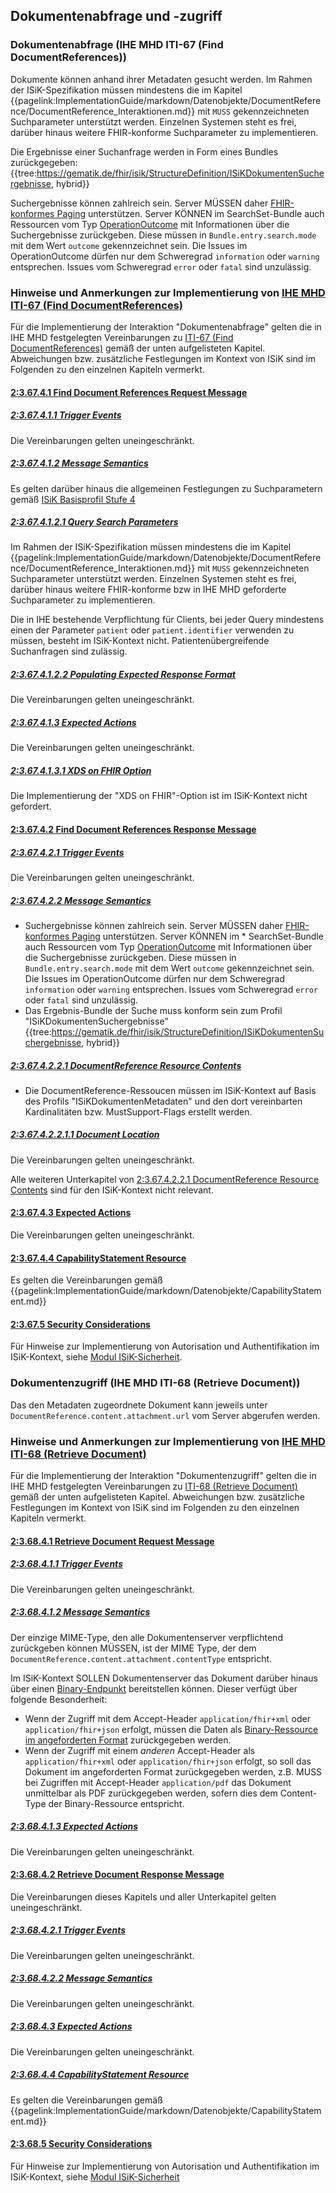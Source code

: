 ## Dokumentenabfrage und -zugriff

### Dokumentenabfrage (IHE MHD ITI-67 (Find DocumentReferences))
Dokumente können anhand ihrer Metadaten gesucht werden. Im Rahmen der ISiK-Spezifikation müssen mindestens die im Kapitel {{pagelink:ImplementationGuide/markdown/Datenobjekte/DocumentReference/DocumentReference_Interaktionen.md}}
mit `MUSS` gekennzeichneten Suchparameter unterstützt werden. Einzelnen Systemen steht es frei, darüber hinaus weitere FHIR-konforme Suchparameter zu implementieren.

Die Ergebnisse einer Suchanfrage werden in Form eines Bundles zurückgegeben:
{{tree:https://gematik.de/fhir/isik/StructureDefinition/ISiKDokumentenSuchergebnisse, hybrid}}

Suchergebnisse können zahlreich sein. Server MÜSSEN daher [FHIR-konformes Paging](https://hl7.org/fhir/R4/http.html#paging) unterstützen. Server KÖNNEN im SearchSet-Bundle auch Ressourcen vom Typ [OperationOutcome](https://hl7.org/fhir/R4/operationoutcome.html) mit Informationen über die Suchergebnisse zurückgeben. Diese müssen in `Bundle.entry.search.mode` mit dem Wert `outcome` gekennzeichnet sein. Die Issues im OperationOutcome dürfen nur dem Schweregrad `information` oder `warning` entsprechen.
Issues vom Schweregrad `error` oder `fatal` sind unzulässig.

### Hinweise und Anmerkungen zur Implementierung von [IHE MHD ITI-67 (Find DocumentReferences)](https://profiles.ihe.net/ITI/MHD/ITI-67.html)

Für die Implementierung der Interaktion "Dokumentenabfrage" gelten die in IHE MHD festgelegten Vereinbarungen zu [ITI-67 (Find DocumentReferences)](https://profiles.ihe.net/ITI/MHD/ITI-67.html) gemäß der unten aufgelisteten Kapitel. Abweichungen bzw. zusätzliche Festlegungen im Kontext von ISiK sind im Folgenden zu den einzelnen Kapiteln vermerkt.

#### [2:3.67.4.1 Find Document References Request Message](https://profiles.ihe.net/ITI/MHD/ITI-67.html#236741-find-document-references-request-message)

##### [2:3.67.4.1.1 Trigger Events](https://profiles.ihe.net/ITI/MHD/ITI-67.html#2367411-trigger-events)
Die Vereinbarungen gelten uneingeschränkt.

##### [2:3.67.4.1.2 Message Semantics](https://profiles.ihe.net/ITI/MHD/ITI-67.html#2367412-message-semantics)
Es gelten darüber hinaus die allgemeinen Festlegungen zu Suchparametern gemäß [ISiK Basisprofil Stufe 4](https://simplifier.net/guide/isik-basis-v4/UebergreifendeFestlegungen-UebergreifendeFestlegungen-Suchparameter?version=current)

##### [2:3.67.4.1.2.1 Query Search Parameters](https://profiles.ihe.net/ITI/MHD/ITI-67.html#23674121-query-search-parameters)
Im Rahmen der ISiK-Spezifikation müssen mindestens die im Kapitel {{pagelink:ImplementationGuide/markdown/Datenobjekte/DocumentReference/DocumentReference_Interaktionen.md}}
mit `MUSS` gekennzeichneten Suchparameter unterstützt werden. Einzelnen Systemen steht es frei, darüber hinaus weitere FHIR-konforme bzw in IHE MHD geforderte Suchparameter zu implementieren.

Die in IHE bestehende Verpflichtung für Clients, bei jeder Query mindestens einen der Parameter `patient` oder `patient.identifier` verwenden zu müssen, besteht im ISiK-Kontext nicht. Patientenübergreifende Suchanfragen sind zulässig. 

##### [2:3.67.4.1.2.2 Populating Expected Response Format](https://profiles.ihe.net/ITI/MHD/ITI-67.html#23674122-populating-expected-response-format)
Die Vereinbarungen gelten uneingeschränkt.

##### [2:3.67.4.1.3 Expected Actions](https://profiles.ihe.net/ITI/MHD/ITI-67.html#2367413-expected-actions)
Die Vereinbarungen gelten uneingeschränkt.

##### [2:3.67.4.1.3.1 XDS on FHIR Option](https://profiles.ihe.net/ITI/MHD/ITI-67.html#23674131-xds-on-fhir-option)
Die Implementierung der "XDS on FHIR"-Option ist im ISiK-Kontext nicht gefordert.
  
  
#### [2:3.67.4.2 Find Document References Response Message](https://profiles.ihe.net/ITI/MHD/ITI-67.html#236742-find-document-references-response-message)
##### [2:3.67.4.2.1 Trigger Events](https://profiles.ihe.net/ITI/MHD/ITI-67.html#2367421-trigger-events)
Die Vereinbarungen gelten uneingeschränkt.
##### [2:3.67.4.2.2 Message Semantics](https://profiles.ihe.net/ITI/MHD/ITI-67.html#2367422-message-semantics)
* Suchergebnisse können zahlreich sein. Server MÜSSEN daher [FHIR-konformes Paging](https://hl7.org/fhir/R4/http.html#paging) unterstützen. Server KÖNNEN im * SearchSet-Bundle auch Ressourcen vom Typ [OperationOutcome](https://hl7.org/fhir/R4/operationoutcome.html) mit Informationen über die Suchergebnisse zurückgeben. Diese müssen in `Bundle.entry.search.mode` mit dem Wert `outcome` gekennzeichnet sein. Die Issues im OperationOutcome dürfen nur dem Schweregrad `information` oder `warning` entsprechen. Issues vom Schweregrad `error` oder `fatal` sind unzulässig.
* Das Ergebnis-Bundle der Suche muss konform sein zum Profil "ISiKDokumentenSuchergebnisse"{{tree:https://gematik.de/fhir/isik/StructureDefinition/ISiKDokumentenSuchergebnisse, hybrid}}

##### [2:3.67.4.2.2.1 DocumentReference Resource Contents](https://profiles.ihe.net/ITI/MHD/ITI-67.html#23674221-documentreference-resource-contents)
* Die DocumentReference-Ressoucen müssen im ISiK-Kontext auf Basis des Profils "ISiKDokumentenMetadaten" und den dort vereinbarten Kardinalitäten bzw. MustSupport-Flags erstellt werden.

##### [2:3.67.4.2.2.1.1 Document Location](https://profiles.ihe.net/ITI/MHD/ITI-67.html#236742211-document-location)
Die Vereinbarungen gelten uneingeschränkt.

Alle weiteren Unterkapitel von [2:3.67.4.2.2.1 DocumentReference Resource Contents](https://profiles.ihe.net/ITI/MHD/ITI-67.html#23674221-documentreference-resource-contents) sind für den ISiK-Kontext nicht relevant.

#### [2:3.67.4.3 Expected Actions](https://profiles.ihe.net/ITI/MHD/ITI-67.html#236743-expected-actions)
Die Vereinbarungen gelten uneingeschränkt.

#### [2:3.67.4.4 CapabilityStatement Resource](https://profiles.ihe.net/ITI/MHD/ITI-67.html#236744-capabilitystatement-resource)

Es gelten die Vereinbarungen gemäß {{pagelink:ImplementationGuide/markdown/Datenobjekte/CapabilityStatement.md}}

#### [2:3.67.5 Security Considerations](https://profiles.ihe.net/ITI/MHD/ITI-67.html#23675-security-considerations)
Für Hinweise zur Implementierung von Autorisation und Authentifikation im ISiK-Kontext, siehe [Modul ISiK-Sicherheit](https://simplifier.net/isik-sicherheit-v3).


### Dokumentenzugriff (IHE MHD ITI-68 (Retrieve Document))

Das den Metadaten zugeordnete Dokument kann jeweils unter `DocumentReference.content.attachment.url` vom Server abgerufen werden.

### Hinweise und Anmerkungen zur Implementierung von [IHE MHD ITI-68 (Retrieve Document)](https://profiles.ihe.net/ITI/MHD/ITI-68.html)

Für die Implementierung der Interaktion "Dokumentenzugriff" gelten die in IHE MHD festgelegten Vereinbarungen zu [ITI-68 (Retrieve Document)](https://profiles.ihe.net/ITI/MHD/ITI-68.html) gemäß der unten aufgelisteten Kapitel. Abweichungen bzw. zusätzliche Festlegungen im Kontext von ISiK sind im Folgenden zu den einzelnen Kapiteln vermerkt.

#### [2:3.68.4.1 Retrieve Document Request Message](https://profiles.ihe.net/ITI/MHD/ITI-68.html#236841-retrieve-document-request-message)

##### [2:3.68.4.1.1 Trigger Events](https://profiles.ihe.net/ITI/MHD/ITI-68.html#2368411-trigger-events)
Die Vereinbarungen gelten uneingeschränkt.

##### [2:3.68.4.1.2 Message Semantics](https://profiles.ihe.net/ITI/MHD/ITI-68.html#2368412-message-semantics)
Der einzige MIME-Type, den alle Dokumentenserver verpflichtend zurückgeben können MÜSSEN, ist der MIME Type, der dem `DocumentReference.content.attachment.contentType` entspricht.

Im ISiK-Kontext SOLLEN Dokumentenserver das Dokument darüber hinaus über einen [Binary-Endpunkt](https://hl7.org/fhir/R4/binary.html) bereitstellen können. Dieser verfügt über folgende Besonderheit:

* Wenn der Zugriff mit dem Accept-Header `application/fhir+xml` oder `application/fhir+json` erfolgt, müssen die Daten als [Binary-Ressource im angeforderten Format](https://simplifier.net/guide/isik-basis-v4/ImplementationGuide-markdown-Datenobjekte-Datenobjekte_Binary?version=current) zurückgegeben werden.
* Wenn der Zugriff mit einem *anderen* Accept-Header als `application/fhir+xml` oder `application/fhir+json` erfolgt, so soll das Dokument im angeforderten Format zurückgegeben werden,
z.B. MUSS bei Zugriffen mit Accept-Header `application/pdf` das Dokument unmittelbar als PDF zurückgegeben werden, sofern dies dem Content-Type der Binary-Ressource entspricht.

##### [2:3.68.4.1.3 Expected Actions](https://profiles.ihe.net/ITI/MHD/ITI-68.html#2368413-expected-actions)
Die Vereinbarungen gelten uneingeschränkt.

#### [2:3.68.4.2 Retrieve Document Response Message](https://profiles.ihe.net/ITI/MHD/ITI-68.html#236842-retrieve-document-response-message)
Die Vereinbarungen dieses Kapitels und aller Unterkapitel gelten uneingeschränkt.

##### [2:3.68.4.2.1 Trigger Events](https://profiles.ihe.net/ITI/MHD/ITI-68.html#2368421-trigger-events)
Die Vereinbarungen gelten uneingeschränkt.
##### [2:3.68.4.2.2 Message Semantics](https://profiles.ihe.net/ITI/MHD/ITI-68.html#2368422-message-semantics)
Die Vereinbarungen gelten uneingeschränkt.
##### [2:3.68.4.3 Expected Actions](https://profiles.ihe.net/ITI/MHD/ITI-68.html#2368423-expected-actions)
Die Vereinbarungen gelten uneingeschränkt.

##### [2:3.68.4.4 CapabilityStatement Resource](https://profiles.ihe.net/ITI/MHD/ITI-67.html#236843-capabilitystatement-resource)
Es gelten die Vereinbarungen gemäß {{pagelink:ImplementationGuide/markdown/Datenobjekte/CapabilityStatement.md}}

#### [2:3.68.5 Security Considerations](https://profiles.ihe.net/ITI/MHD/ITI-68.html#23685-security-considerations)
Für Hinweise zur Implementierung von Autorisation und Authentifikation im ISiK-Kontext, siehe [Modul ISiK-Sicherheit](https://simplifier.net/isik-sicherheit-v3)

